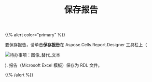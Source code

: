 ﻿---
title: 保存报告
type: docs
weight: 80
url: /zh/reportingservices/saving-reports/
---
{{% alert color="primary" %}} 

要保存报告，请单击**保存报告**在 Aspose.Cells.Report.Designer 工具栏上（

![待办事项：图像_替代_文本](saving-reports_1.png)

). 
报告（Microsoft Excel 模板）保存为 RDL 文件。

{{% /alert %}}
